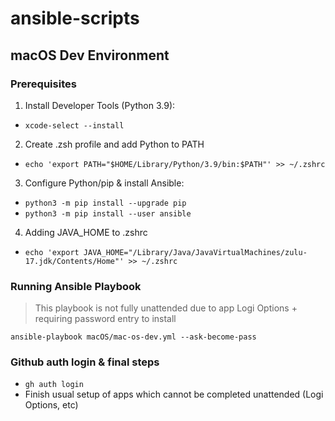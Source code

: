# ansible-scripts

## macOS Dev Environment

### Prerequisites

1. Install Developer Tools (Python 3.9):

- `xcode-select --install`

2. Create .zsh profile and add Python to PATH

- `echo 'export PATH="$HOME/Library/Python/3.9/bin:$PATH"' >> ~/.zshrc`

3. Configure Python/pip & install Ansible:

- `python3 -m pip install --upgrade pip`
- `python3 -m pip install --user ansible`

4. Adding JAVA_HOME to .zshrc

- `echo 'export JAVA_HOME="/Library/Java/JavaVirtualMachines/zulu-17.jdk/Contents/Home"' >> ~/.zshrc`

### Running Ansible Playbook

> This playbook is not fully unattended due to app Logi Options + requiring password entry to install

`ansible-playbook macOS/mac-os-dev.yml --ask-become-pass`

### Github auth login & final steps

- `gh auth login`
- Finish usual setup of apps which cannot be completed unattended (Logi Options, etc)
